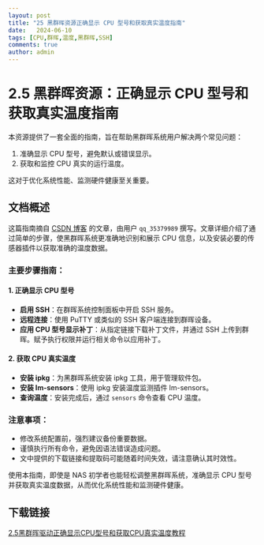 ```yaml
---
layout: post
title: "25 黑群晖资源正确显示 CPU 型号和获取真实温度指南"
date:   2024-06-10
tags: [CPU,群晖,温度,黑群晖,SSH]
comments: true
author: admin
---
```

# 2.5 黑群晖资源：正确显示 CPU 型号和获取真实温度指南

本资源提供了一套全面的指南，旨在帮助黑群晖系统用户解决两个常见问题：

1. 准确显示 CPU 型号，避免默认或错误显示。
2. 获取和监控 CPU 真实的运行温度。

这对于优化系统性能、监测硬件健康至关重要。

## 文档概述

这篇指南摘自 [CSDN 博客](https://blog.csdn.net) 的文章，由用户 `qq_35379989` 撰写。文章详细介绍了通过简单的步骤，使黑群晖系统更准确地识别和展示 CPU 信息，以及安装必要的传感器插件以获取准确的温度数据。

### 主要步骤指南：

#### 1. **正确显示 CPU 型号**

- **启用 SSH**：在群晖系统控制面板中开启 SSH 服务。
- **远程连接**：使用 PuTTY 或类似的 SSH 客户端连接到群晖设备。
- **应用 CPU 型号显示补丁**：从指定链接下载补丁文件，并通过 SSH 上传到群晖。赋予执行权限并运行相关命令以应用补丁。

#### 2. **获取 CPU 真实温度**

- **安装 ipkg**：为黑群晖系统安装 ipkg 工具，用于管理软件包。
- **安装 lm-sensors**：使用 ipkg 安装温度监测插件 lm-sensors。
- **查询温度**：安装完成后，通过 `sensors` 命令查看 CPU 温度。

### 注意事项：

- 修改系统配置前，强烈建议备份重要数据。
- 谨慎执行所有命令，避免因语法错误造成问题。
- 文中提供的下载链接和提取码可能随着时间失效，请注意确认其时效性。

使用本指南，即使是 NAS 初学者也能轻松调整黑群晖系统，准确显示 CPU 型号并获取真实温度数据，从而优化系统性能和监测硬件健康。

## 下载链接

[2.5黑群晖驱动正确显示CPU型号和获取CPU真实温度教程](https://pan.quark.cn/s/4f71265204a2)